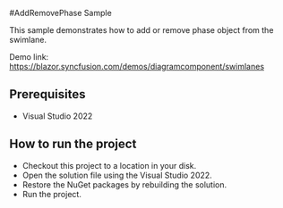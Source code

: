 #AddRemovePhase Sample

This sample demonstrates how to add or remove phase object from the swimlane.

Demo link:
https://blazor.syncfusion.com/demos/diagramcomponent/swimlanes


## Prerequisites

* Visual Studio 2022

## How to run the project

* Checkout this project to a location in your disk.
* Open the solution file using the Visual Studio 2022.
* Restore the NuGet packages by rebuilding the solution.
* Run the project.
